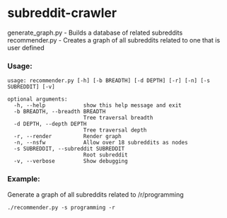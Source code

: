 subreddit-crawler
=================

generate_graph.py - Builds a database of related subreddits
recommender.py    - Creates a graph of all subreddits related to one that is user defined

### Usage:

```
usage: recommender.py [-h] [-b BREADTH] [-d DEPTH] [-r] [-n] [-s SUBREDDIT] [-v]

optional arguments:
  -h, --help            show this help message and exit
  -b BREADTH, --breadth BREADTH
                        Tree traversal breadth
  -d DEPTH, --depth DEPTH
                        Tree traversal depth
  -r, --render          Render graph
  -n, --nsfw            Allow over 18 subreddits as nodes
  -s SUBREDDIT, --subreddit SUBREDDIT
                        Root subreddit
  -v, --verbose         Show debugging
```

### Example:

Generate a graph of all subreddits related to /r/programming

```./recommender.py -s programming -r```

